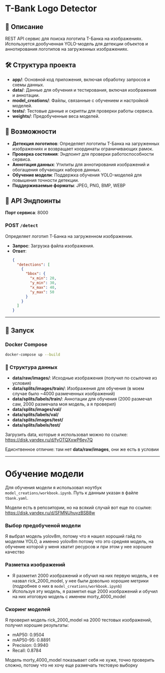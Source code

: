 # T-Bank Logo Detector

## 📌 Описание
REST API сервис для поиска логотипа Т-Банка на изображениях.  
Используется дообученная YOLO-модель для детекции объектов и аннотирования логотипов на загруженных изображениях.

## 🛠️ Структура проекта
- **app/**: Основной код приложения, включая обработку запросов и схемы данных.
- **data/**: Данные для обучения и тестирования, включая изображения и аннотации.
- **model_creations/**: Файлы, связанные с обучением и настройкой моделей.
- **tests/**: Тестовые данные и скрипты для проверки работы сервиса.
- **weights/**: Предобученные веса моделей.

## 🚀 Возможности
- **Детекция логотипов**: Определяет логотипы Т-Банка на загруженных изображениях и возвращает координаты ограничивающих рамок.
- **Проверка состояния**: Эндпоинт для проверки работоспособности сервиса.
- **Аннотация данных**: Утилиты для аннотирования изображений и обогащения обучающих наборов данных.
- **Обучение модели**: Поддержка обучения YOLO-моделей для повышения точности детекции.
- **Поддерживаемые форматы**: JPEG, PNG, BMP, WEBP

## 🧩 API Эндпоинты
**Порт сервиса**: 8000
### **POST** `/detect`
Определяет логотип Т-Банка на загруженном изображении.

- **Запрос**: Загрузка файла изображения.
- **Ответ**:
  ```json
  {
    "detections": [
      {
        "bbox": {
          "x_min": 20,
          "y_min": 30,
          "x_max": 40,
          "y_max": 50
        }
      }
    ]
  }
  ```

---

## 🚀 Запуск

### Docker Compose
```bash
docker-compose up --build
```

### 📂 Структура данных
- **data/raw/images/**: Исходные изображения (получил по ссылочке из условия)
- **data/splits/images/train/**: Изображения для обучения (в моем случае было ~4000 размеченных изображений)
- **data/splits/labels/train/**: Аннотации для обучения (2000 размечал сам, 2000 размечала моя модель, а я проверил)
- **data/splits/images/val/**
- **data/splits/labels/val/**
- **data/splits/images/test/**
- **data/splits/labels/test/**

Загрузить data, которые я использовал можно по ссылке: https://disk.yandex.ru/d/fyOTQXxwP6ey7Q


Едиснтвенное отличие: там нет **data/raw/images**, они же есть в условии

---

# Обучение модели
Для обучения модели я использовал ноутбук `model_creations/workbook.ipynb`. Путь к данным указан в файле `tbank.yaml`.

Модели есть в репозитории, но на всякий случай вот еще по ссылке: https://disk.yandex.ru/d/SFMNUhuyzBSB8w

### Выбор предобученой модели
Я выбрал модель yolov8m, потому что я нашел хороший гайд по моделям YOLO, а именно yolov8m потому что это средняя модель, на обучение которой у меня хватит ресурсов и при этом у нее хорошее качество

### Разметка изображений
- Я разметил 2000 изображений и обучил на них первую модель, я ее назвал rick_2000_model, у нее были довольно хорошие метрики (подробнее о них в `model_creations/workbook.ipynb`)
- Используя эту модель, я разметил еще 2000 изображений и обучил на них итоговую модель с именем morty_4000_model

### Скоринг моделей
Я проверил модель rick_2000_model на 2000 тестовых изображений, получил хорошие результаты:
- mAP50: 0.9504
- mAP50-95: 0.8891
- Precision: 0.9940
- Recall: 0.8784

Модель morty_4000_model показывает себя не хуже, точно проверить сложно, потому что не хочу еще размечать тестовую выборку





